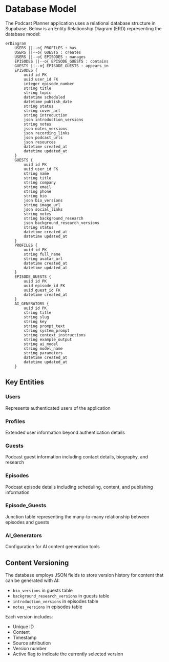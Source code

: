 
# Database Model

The Podcast Planner application uses a relational database structure in Supabase. Below is an Entity Relationship Diagram (ERD) representing the database model:

```mermaid
erDiagram
    USERS ||--o{ PROFILES : has
    USERS ||--o{ GUESTS : creates
    USERS ||--o{ EPISODES : manages
    EPISODES ||--o{ EPISODE_GUESTS : contains
    GUESTS ||--o{ EPISODE_GUESTS : appears_in
    EPISODES {
        uuid id PK
        uuid user_id FK
        integer episode_number
        string title
        string topic
        datetime scheduled
        datetime publish_date
        string status
        string cover_art
        string introduction
        json introduction_versions
        string notes
        json notes_versions
        json recording_links
        json podcast_urls
        json resources
        datetime created_at
        datetime updated_at
    }
    GUESTS {
        uuid id PK
        uuid user_id FK
        string name
        string title
        string company
        string email
        string phone
        string bio
        json bio_versions
        string image_url
        json social_links
        string notes
        string background_research
        json background_research_versions
        string status
        datetime created_at
        datetime updated_at
    }
    PROFILES {
        uuid id PK
        string full_name
        string avatar_url
        datetime created_at
        datetime updated_at
    }
    EPISODE_GUESTS {
        uuid id PK
        uuid episode_id FK
        uuid guest_id FK
        datetime created_at
    }
    AI_GENERATORS {
        uuid id PK
        string title
        string slug
        string key
        string prompt_text
        string system_prompt
        string context_instructions
        string example_output
        string ai_model
        string model_name
        string parameters
        datetime created_at
        datetime updated_at
    }
```

## Key Entities

### Users
Represents authenticated users of the application

### Profiles
Extended user information beyond authentication details

### Guests
Podcast guest information including contact details, biography, and research

### Episodes
Podcast episode details including scheduling, content, and publishing information

### Episode_Guests
Junction table representing the many-to-many relationship between episodes and guests

### AI_Generators
Configuration for AI content generation tools

## Content Versioning

The database employs JSON fields to store version history for content that can be generated with AI:
- `bio_versions` in guests table
- `background_research_versions` in guests table
- `introduction_versions` in episodes table
- `notes_versions` in episodes table

Each version includes:
- Unique ID
- Content
- Timestamp
- Source attribution
- Version number
- Active flag to indicate the currently selected version
